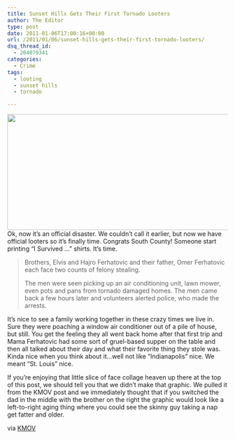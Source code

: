 ```yaml
---
title: Sunset Hills Gets Their First Tornado Looters
author: The Editor
type: post
date: 2011-01-06T17:00:16+00:00
url: /2011/01/06/sunset-hills-gets-their-first-tornado-looters/
dsq_thread_id:
  - 204079341
categories:
  - Crime
tags:
  - looting
  - sunset hills
  - tornado

---
```

[<img class="aligncenter size-full wp-image-8522" title="tornado_looters" src="http://media.punchingkitty.com/wordpress/2011/01/tornado_looters.jpeg" alt="" width="600" height="265" />][1]Ok, now it&#8217;s an official disaster. We couldn&#8217;t call it earlier, but now we have official looters so it&#8217;s finally time. Congrats South County! Someone start printing &#8220;I Survived &#8230;&#8221; shirts. It&#8217;s time.

> Brothers, Elvis and Hajro Ferhatovic and their father, Omer Ferhatovic each face two counts of felony stealing.
> 
> The men were seen picking up an air conditioning unit, lawn mower, even pots and pans from tornado damaged homes. The men came back a few hours later and volunteers alerted police, who made the arrests.

It&#8217;s nice to see a family working together in these crazy times we live in. Sure they were poaching a window air conditioner out of a pile of house, but still. You get the feeling they all went back home after that first trip and Mama Ferhatovic had some sort of gruel-based supper on the table and then all talked about their day and what their favorite thing they stole was. Kinda nice when you think about it&#8230;well not like &#8220;Indianapolis&#8221; nice. We meant &#8220;St. Louis&#8221; nice.

If you&#8217;re enjoying that little slice of face collage heaven up there at the top of this post, we should tell you that we didn&#8217;t make that graphic. We pulled it from the KMOV post and we immediately thought that if you switched the dad in the middle with the brother on the right the graphic would look like a left-to-right aging thing where you could see the skinny guy taking a nap get fatter and older.

via <a href="http://www.kmov.com/news/local/Tornado-victims-dont-need-man-made-complications-112979509.html" target="_blank">KMOV</a>

 [1]: http://media.punchingkitty.com/wordpress/2011/01/tornado_looters.jpeg